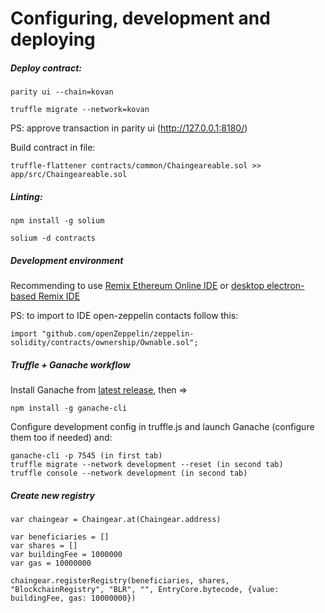 # Configuring, development and deploying

##### Deploy contract:

```
parity ui --chain=kovan

truffle migrate --network=kovan
```

PS: approve transaction in parity ui (http://127.0.0.1:8180/)

Build contract in file:

```
truffle-flattener contracts/common/Chaingeareable.sol >> app/src/Chaingeareable.sol
```

##### Linting:

```
npm install -g solium

solium -d contracts
```

##### Development environment
Recommending to use [Remix Ethereum Online IDE](remix.ethereum.org)  or [desktop electron-based Remix IDE](https://github.com/horizon-games/remix-app)

PS: to import to IDE open-zeppelin contacts follow this:
```
import "github.com/openZeppelin/zeppelin-solidity/contracts/ownership/Ownable.sol";
```

##### Truffle + Ganache workflow

Install Ganache from [latest release](https://github.com/trufflesuite/ganache/releases), then =>

```
npm install -g ganache-cli
```

Configure development config in truffle.js and launch Ganache (configure them too if needed) and:
```
ganache-cli -p 7545 (in first tab)
truffle migrate --network development --reset (in second tab)
truffle console --network development (in second tab)
```

##### Create new registry
```
var chaingear = Chaingear.at(Chaingear.address)

var beneficiaries = []
var shares = []
var buildingFee = 1000000
var gas = 10000000

chaingear.registerRegistry(beneficiaries, shares, "BlockchainRegistry", "BLR", "", EntryCore.bytecode, {value: buildingFee, gas: 10000000})
```
